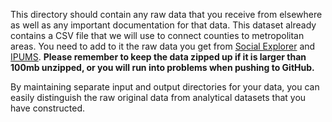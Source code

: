 This directory should contain any raw data that you receive from elsewhere as well as any important documentation for that data. This dataset already contains a CSV file that we will use to connect counties to metropolitan areas. You need to add to it the raw data you get from [Social Explorer](https://www.socialexplorer.com/) and [IPUMS](https://usa.ipums.org/usa/). **Please remember to keep the data zipped up if it is larger than 100mb unzipped, or you will run into problems when pushing to GitHub.** 

By maintaining separate input and output directories for your data, you can easily distinguish the raw original data from analytical datasets that you have constructed.

